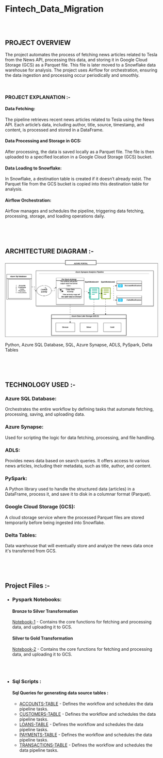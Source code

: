 # Fintech_Data_Migration


  <br>
  <br>
   

## PROJECT OVERVIEW

The project automates the process of fetching news articles related to Tesla from the News API, processing this data, and storing it in Google Cloud Storage (GCS) as a Parquet file. This file is later moved to a Snowflake data warehouse for analysis. The project uses Airflow for orchestration, ensuring the data ingestion and processing occur periodically and smoothly.

 <br>




### PROJECT EXPLANATION :-  


#### Data Fetching: 
The pipeline retrieves recent news articles related to Tesla using the News API. Each article’s data, including author, title, source, timestamp, and content, is processed and stored in a DataFrame.

#### Data Processing and Storage in GCS:

After processing, the data is saved locally as a Parquet file.
The file is then uploaded to a specified location in a Google Cloud Storage (GCS) bucket.

#### Data Loading to Snowflake:

In Snowflake, a destination table is created if it doesn’t already exist.
The Parquet file from the GCS bucket is copied into this destination table for analysis.

#### Airflow Orchestration:
Airflow manages and schedules the pipeline, triggering data fetching, processing, storage, and loading operations daily.

  
  
  
   
   
      


     

  



















<br>
<br>
<br>

## ARCHITECTURE DIAGRAM :-

![Project Architecture](FintechData_migration.png)  




 Python, Azure SQL Database, SQL, Azure Synapse, ADLS, PySpark, Delta Tables





<br>
<br>
<br>

## TECHNOLOGY USED :-

<h3> Azure SQL Database:</h3>

Orchestrates the entire workflow by defining tasks that automate fetching, processing, saving, and uploading data.

<h3>Azure Synapse:</h3>

Used for scripting the logic for data fetching, processing, and file handling.

<h3> ADLS:</h3>

Provides news data based on search queries. It offers access to various news articles, including their metadata, such as title, author, and content.

<h3> PySpark:</h3>

A Python library used to handle the structured data (articles) in a DataFrame, process it, and save it to disk in a columnar format (Parquet).

<h3>Google Cloud Storage (GCS):</h3>

A cloud storage service where the processed Parquet files are stored temporarily before being ingested into Snowflake.

<h3> Delta Tables:</h3>

Data warehouse that will eventually store and analyze the news data once it's transferred from GCS.











<br>
<br>
<br>



## Project Files  :-

* <h3>Pyspark Notebooks:

  ####  Bronze to Silver Transformation 
  [Notebook-1](BronzeToSilverDataProcess.ipynb) - Contains the core functions for fetching and processing data, and uploading it to GCS. </h3>
   </br>
  ####  Silver to Gold Transformation
  [Notebook-2](SilverToGoldDataProcess.ipynb) - Contains the core functions for fetching and processing data, and uploading it to GCS. </h3>
 </br>
 </br>
 
* <h3>Sql Scripts :</h3>

  #### Sql Queries for generating data source tables :
   * [ACCOUNTS-TABLE](Accounts.sql) -  Defines the workflow and schedules the data pipeline tasks.  </h3>
   * [CUSTOMERS-TABLE](Customers.sql) -  Defines the workflow and schedules the data pipeline tasks.  </h3>
   * [LOANS-TABLE](Loans.sql) -  Defines the workflow and schedules the data pipeline tasks.  </h3>
   * [PAYMENTS-TABLE](Payments.sql) -  Defines the workflow and schedules the data pipeline tasks.  </h3>
   * [TRANSACTIONS-TABLE](Transactions.sql) -  Defines the workflow and schedules the data pipeline tasks.  </h3>
  

  </br>
  </br>

  











